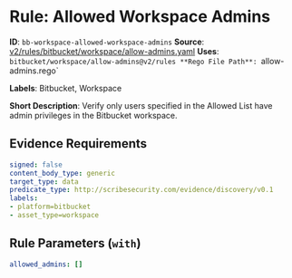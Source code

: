 # Rule: Allowed Workspace Admins

**ID**: `bb-workspace-allowed-workspace-admins`
**Source**: [v2/rules/bitbucket/workspace/allow-admins.yaml](https://github.com/scribe-public/sample-policies/v2/rules/bitbucket/workspace/allow-admins.yaml)
**Uses**: `bitbucket/workspace/allow-admins@v2/rules
**Rego File Path**: `allow-admins.rego`

**Labels**: Bitbucket, Workspace

**Short Description**: Verify only users specified in the Allowed List have admin privileges in the Bitbucket workspace.

## Evidence Requirements

```yaml
signed: false
content_body_type: generic
target_type: data
predicate_type: http://scribesecurity.com/evidence/discovery/v0.1
labels:
- platform=bitbucket
- asset_type=workspace
```
## Rule Parameters (`with`)

```yaml
allowed_admins: []
```
